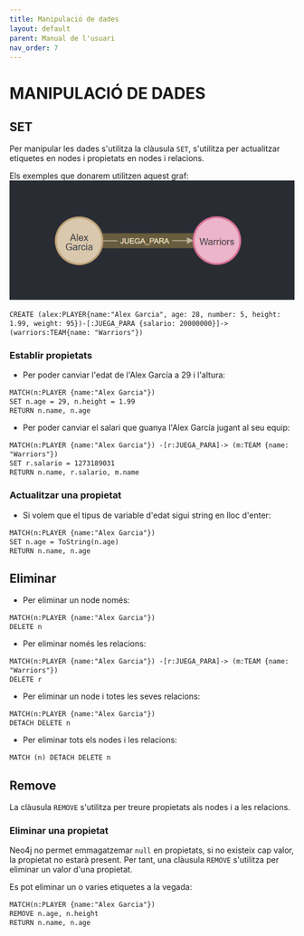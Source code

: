 ```yaml
---
title: Manipulació de dades
layout: default
parent: Manual de l'usuari
nav_order: 7
---
```


# MANIPULACIÓ DE DADES
## SET
Per manipular les dades s'utilitza la clàusula ```SET```, s'utilitza per actualitzar etiquetes en nodes i propietats en nodes i relacions.

Els exemples que donarem utilitzen aquest graf:
![](../imagenes/manipulacion/modeloFoto.png)
```
CREATE (alex:PLAYER{name:"Alex Garcia", age: 28, number: 5, height: 1.99, weight: 95})-[:JUEGA_PARA {salario: 20000000}]->(warriors:TEAM{name: "Warriors"})
```
### Establir propietats
- Per poder canviar l'edat de l'Alex García a 29 i l'altura:
```
MATCH(n:PLAYER {name:"Alex Garcia"})
SET n.age = 29, n.height = 1.99
RETURN n.name, n.age
```
- Per poder canviar el salari que guanya l'Alex García jugant al seu equip:
```
MATCH(n:PLAYER {name:"Alex Garcia"}) -[r:JUEGA_PARA]-> (m:TEAM {name: "Warriors"})
SET r.salario = 1273189031
RETURN n.name, r.salario, m.name
```
### Actualitzar una propietat
- Si volem que el tipus de variable d'edat sigui string en lloc d'enter:
```
MATCH(n:PLAYER {name:"Alex Garcia"})
SET n.age = ToString(n.age)
RETURN n.name, n.age
```
## Eliminar
- Per eliminar un node només:
```
MATCH(n:PLAYER {name:"Alex Garcia"})
DELETE n
```
- Per eliminar només les relacions:
```
MATCH(n:PLAYER {name:"Alex Garcia"}) -[r:JUEGA_PARA]-> (m:TEAM {name: "Warriors"})
DELETE r
```
- Per eliminar un node i totes les seves relacions:
```
MATCH(n:PLAYER {name:"Alex Garcia"})
DETACH DELETE n
```
- Per eliminar tots els nodes i les relacions:
```
MATCH (n) DETACH DELETE n
```

## Remove
La clàusula ```REMOVE``` s'utilitza per treure propietats als nodes i a les relacions.

### Eliminar una propietat
Neo4j no permet emmagatzemar ```null``` en propietats, si no existeix cap valor, la propietat no estarà present. Per tant, una clàusula ```REMOVE``` s'utilitza per eliminar un valor d'una propietat.

Es pot eliminar un o varies etiquetes a la vegada:
```
MATCH(n:PLAYER {name:"Alex Garcia"})
REMOVE n.age, n.height
RETURN n.name, n.age
```
